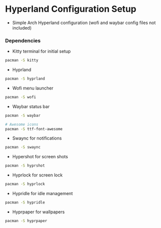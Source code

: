 # Hyperland Configuration Setup
- Simple Arch Hyperland configuration (wofi and waybar config files not included)

### Dependencies
* Kitty terminal for initial setup
```bash
pacman -S kitty
```

* Hyprland
```bash
pacman -S hyprland
```

* Wofi menu launcher
```bash
pacman -S wofi
```

* Waybar status bar
```bash
pacman -S waybar

# Awesome icons
pacman -S ttf-font-awesome
```

* Swaync for notifications
```bash
pacman -S swaync
```

* Hypershot for screen shots
```bash
pacman -S hyprshot
```

* Hyprlock for screen lock
```bash
pacman -S hyprlock
```

* Hypridle for idle management
```bash
pacman -S hypridle
```

* Hyprpaper for wallpapers
```bash
pacman -S hyprpaper
```
